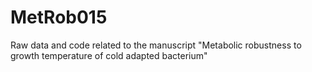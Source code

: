 # MetRob015
Raw data and code related to the manuscript "Metabolic robustness to growth temperature of cold adapted bacterium"
